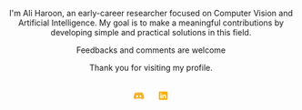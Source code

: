 
<div align="center">
  
  I'm Ali Haroon, an early-career researcher focused on Computer Vision and Artificial Intelligence. 
  My goal is to make a meaningful contributions by developing simple and practical solutions in this field. 
  
  Feedbacks and comments are welcome
  
  Thank you for visiting my profile. 
<!---
AliHaroonT/AliHaroonT is a ✨ special ✨ repository because its `README.md` (this file) appears on your GitHub profile.
You can click the Preview link to take a look at your changes.
--->

<br>
  <a href="https://discord.com/users/b.alee"><img src=https://github.com/AliHaroonT/AliHaroonT/blob/main/images/Discord.png width="4%" alt="AliHaroon Discord"></a>
  <img src=https://github.com/AliHaroonT/AliHaroonT/blob/main/images/transparent.png width="3%" alt="space"></a>
  <a href="https://www.linkedin.com/in/ali-haroon-turk-294116202"><img src=https://github.com/AliHaroonT/AliHaroonT/blob/main/images/linkedin.png width="4%" alt="AliHaroon Linkedin"></a>

</div>
